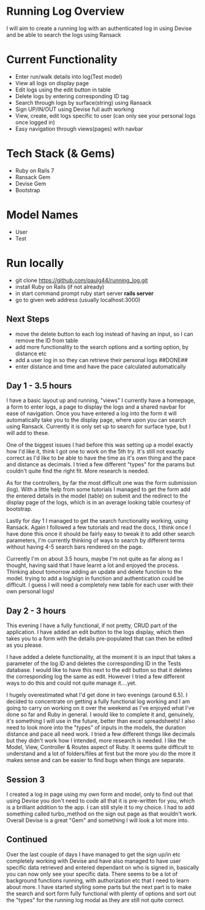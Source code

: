 # Running Log Overview

I will aim to create a running log with an authenticated log in using Devise and be able to search the logs using Ransack

# Current Functionality

- Enter run/walk details into log(Test model)
- View all logs on display page
- Edit logs using the edit button in table
- Delete logs by entering corresponding ID tag
- Search through logs by surface(string) using Ransack
- Sign UP/IN/OUT using Devise full auth working
- View, create, edit logs specific to user (can only see your personal logs once logged in)
- Easy navigation through views(pages) with navbar

# Tech Stack (& Gems)

- Ruby on Rails 7
- Ransack Gem
- Devise Gem
- Bootstrap

# Model Names

- User
- Test

# Run locally

- git clone https://github.com/paulg44/running_log.git
- install Ruby on Rails (if not already)
- in start command prompt ruby start server **rails server**
- go to given web address (usually localhost:3000)

## Next Steps

- move the delete button to each log instead of having an input, so I can remove the ID from table
- add more functionality to the search options and a sorting option, by distance etc
- add a user log in so they can retrieve their personal logs ##DONE##
- enter distance and time and have the pace calculated automatically

## Day 1 - 3.5 hours

I have a basic layout up and running, "views" I currently have a homepage, a form to enter logs, a page to display the logs and a shared navbar for ease of navigation.
Once you have entered a log into the form it will automatically take you to the display page, where upon you can search using Ransack. Currently it is only set up to
search for surface type, but I will add to these.

One of the biggest issues I had before this was setting up a model exactly how I'd like it, think I got one to work on the 5th try. It's still not exactly correct as
I'd like to be able to have the time as it's own thing and the pace and distance as decimals. I tried a few different "types" for the params but couldn't quite find the
right fit. More research is needed.

As for the controllers, by far the most difficult one was the form submission (log). With a little help from some tutorials I managed to get the form add the entered
details in the model (table) on submit and the redirect to the display page of the logs, which is in an average looking table courtesy of bootstrap.

Lastly for day 1 I managed to get the search functionality working, using Ransack. Again I followed a few tutorials and read the docs, I think once I have done this once
it should be fairly easy to tweak it to add other search parameters, I'm currently thinking of ways to search by different terms without having 4-5 search bars rendered
on the page.

Currently I'm on about 3.5 hours, maybe I'm not quite as far along as I thought, having said that I have learnt a lot and enjoyed the process. Thinking about tomorrow adding an update and delete function to the model.
trying to add a log/sign in function and authentication could be difficult. I guess I will need a completely new table for each user with their own personal logs!

## Day 2 - 3 hours

This evening I have a fully functional, if not pretty, CRUD part of the application. I have added an edit button to the logs display, which then takes you to a form with the details pre-populated that can then be edited as you please.

I have added a delete functionality, at the moment it is an input that takes a parameter of the log ID and deletes the corresponding ID in the Tests database. I would like to have this next to the edit button so that it deletes the corresponding log the same as edit. However I tried a few different ways to do this and could not quite manage it....yet.

I hugely overestimated what I'd get done in two evenings (around 6.5). I decided to concentrate on getting a fully functional log working and I am going to carry on working on it over the weekend as I've enjoyed what I've done so far and Ruby in general. I would like to complete it and, genuinely, it's something I will use in the future, better than excel spreadsheets!
I also need to look more into the "types" of inputs in the models, the duration distance and pace all need work. I tried a few different things like decimals but they didn't work how I intended, more research is needed.
I like the Model, View, Controller & Routes aspect of Ruby. It seems quite difficult to understand and a lot of folders/files at first but the more you do the more it makes sense and can be easier to find bugs when things are separate.

## Session 3

I created a log in page using my own form and model, only to find out that using Devise you don't need to code all that it is pre-written for you, which is a brilliant addition to the app. I can still style it to my choice.
I had to add something called turbo_method on the sign out page as that wouldn't work. Overall Devise is a great "Gem" and something I will look a lot more into.

## Continued

Over the last couple of days I have managed to get the sign up/in etc completely working with Devise and have also managed to have user specific data retrieved and entered dependant on who is signed in, basically you can now only see your specific data. There seems to be a lot of background functions running, with authorization etc that I need to learn about more.
I have started styling some parts but the next part is to make the search and sort form fully functional with plenty of options and sort out the "types" for the running log modal as they are still not quite correct.
